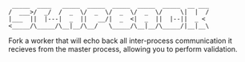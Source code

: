      _____  ____   _____  _____  _____  _____  _____  __ ___
    /  ___>/  _/  /  _  \/  _  \/  _  \/  _  \/     \|  |  /
    |___  ||  |---|  _  ||   __/|  _  <|  _  ||  |--||  _ <
    <_____/\_____/\__|__/\__/   \_____/\__|__/\_____/|__|__\


Fork a worker that will echo back all inter-process communication it
recieves from the master process, allowing you to perform validation.
